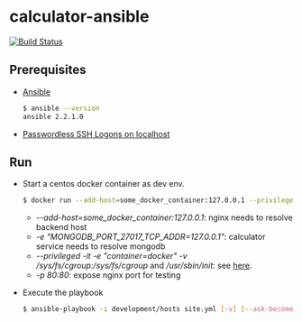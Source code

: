 # calculator-ansible
[![Build Status](https://travis-ci.org/dev-tool-index/calculator-ansible.svg?branch=master)](https://travis-ci.org/dev-tool-index/calculator-ansible)

## Prerequisites

- [Ansible](https://www.ansible.com/)

  ```sh
  $ ansible --version
  ansible 2.2.1.0
  ```

- [Passwordless SSH Logons on localhost](http://www.serverlab.ca/tutorials/linux/administration-linux/passwordless-ssh-logons-on-centos-6-using-rsa-authentication-keys/)
  

## Run
- Start a centos docker container as dev env.

  ```sh
  $ docker run --add-host=some_docker_container:127.0.0.1 --privileged -d -e "container=docker" -e "MONGODB_PORT_27017_TCP_ADDR=127.0.0.1"  -v /sys/fs/cgroup:/sys/fs/cgroup -p 80:80 --name mycentos -d centos:7 /usr/sbin/init
  ```
  * _--add-host=some_docker_container:127.0.0.1_: nginx needs to resolve backend host
  * _-e "MONGODB_PORT_27017_TCP_ADDR=127.0.0.1"_: calculator service needs to resolve mongodb 
  * _--privileged -it -e "container=docker"  -v /sys/fs/cgroup:/sys/fs/cgroup_ and _/usr/sbin/init_: see [here](https://github.com/docker/docker/issues/7459).
  * _-p 80:80_: expose nginx port for testing

- Execute the playbook

  ```sh
  $ ansible-playbook -i development/hosts site.yml [-v] [--ask-become-pass]
  ```
  
